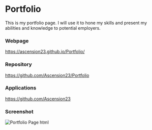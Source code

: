 # Portfolio

This is my portfolio page. I will use it to hone my skills and present my abilities and knowledge to potential employers.

### Webpage
https://ascension23.github.io/Portfolio/

### Repository
https://github.com/Ascension23/Portfolio

### Applications
https://github.com/Ascension23

### Screenshot
![Portfolio Page html](https://user-images.githubusercontent.com/77472152/113460445-acb42d00-93cd-11eb-91e6-9d8ebd3f57de.png)

